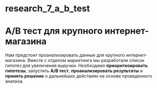 # research_7_a_b_test
# A/B тест для крупного интернет-магазина
Нам предстоит проанализировать данные для крупного интернет-магазина. Вместе с отделом маркетинга мы разработали список гипотез для увеличения выручки. Необходимо <b>приоритизировать гипотезы</b>, запустить <b>A/B тест</b>, <b>проанализировать результаты</b> и <b>принять решение</b> о дальнейших действиях на основе проведенного анализа.

